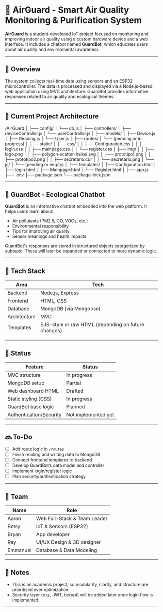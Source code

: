 # 🌿 AirGuard - Smart Air Quality Monitoring & Purification System

**AirGuard** is a student-developed IoT project focused on monitoring and improving indoor air quality using a custom hardware device and a web interface. It includes a chatbot named **GuardBot**, which educates users about air quality and environmental awareness.

---

## 📌 Overview

The system collects real-time data using sensors and an ESP32 microcontroller. The data is processed and displayed via a Node.js-based web application using MVC architecture. GuardBot provides informative responses related to air quality and ecological themes.

---

## 🧩 Current Project Architecture

/AirGuard
│
├── config/
│ └── db.js
│
├── controllers/
│ ├── deviceController.js
│ └── userController.js
│
├── models/
│ ├── Device.js
│ ├── Reading.js
│ └── User.js
│
├── routes/
│ └── (pending or in progress)
│
├── static/
│ ├── css/
│ │ ├── Configuration.css
│ │ ├── login.css
│ │ ├── mainpage.css
│ │ └── register.css
│ ├── img/
│ │ ├── logo.png
│ │ ├── polygon-scatter-haikei.svg
│ │ ├── prototipo1.png
│ │ ├── prototipo2.png
│ │ ├── secretario.cur
│ │ └── secretario.png
│ └── js/
│ └── (pending or empty)
│
├── templates/
│ ├── Configuration.html
│ ├── login.html
│ ├── Mainpage.html
│ └── Register.html
│
├── app.js
├── .env
├── package.json
└── package-lock.json


---

## 🤖 GuardBot - Ecological Chatbot

**GuardBot** is an informative chatbot embedded into the web platform. It helps users learn about:

- Air pollutants (PM2.5, CO, VOCs, etc.)
- Environmental responsibility
- Tips for improving air quality
- Sensor meanings and health impacts

GuardBot's responses are stored in structured objects categorized by subtopic. These will later be expanded or connected to more dynamic logic.

---

## 🧠 Tech Stack

| Area        | Tech             |
|-------------|------------------|
| Backend     | Node.js, Express |
| Frontend    | HTML, CSS        |
| Database    | MongoDB (via Mongoose) |
| Architecture| MVC              |
| Templates   | EJS-style or raw HTML (depending on future changes) |

---

## 🚧 Status

| Feature                  | Status       |
|--------------------------|--------------|
| MVC structure            | In progress  |
| MongoDB setup            | Partial      |
| Web dashboard HTML       | Drafted      |
| Static styling (CSS)     | In progress  |
| GuardBot base logic      | Planned      |
| Authentication/Security  | Not implemented yet |

---

## 🔜 To-Do

- [ ] Add route logic in `/routes`
- [ ] Finish reading and writing data to MongoDB
- [ ] Connect frontend templates to backend
- [ ] Develop GuardBot’s data model and controller
- [ ] Implement login/register logic
- [ ] Plan security/authentication strategy

---

## 👥 Team

| Name     | Role                          |
|----------|-------------------------------|
| Aaron    | Web Full-Stack & Team Leader  |
| Betsy     | IoT & Sensors (ESP32)         |
| Bryan    | App developer          |
| Ray       | UI/UX Design  & 3D designer                |
| Emmanuel   | Database & Data Modeling      |

---

## 📌 Notes

- This is an academic project, so modularity, clarity, and structure are prioritized over optimization.
- Security layer (e.g., JWT, bcrypt) will be added later once login flow is implemented.

---


